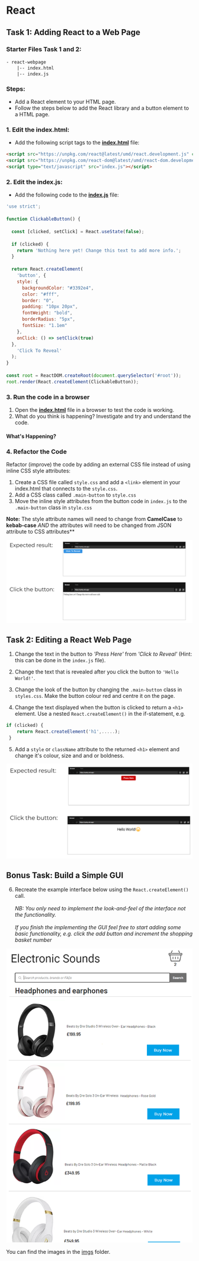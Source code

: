 # React

## Task 1: Adding React to a Web Page

### Starter Files Task 1 and 2:

```
- react-webpage
    |-- index.html
    |-- index.js
```
### Steps:

- Add a React element to your HTML page.
- Follow the steps below to add the React library and a button element to a HTML page.

### 1. Edit the index.html:

- Add the following script tags to the [**index.html**](index.html) file:

```html
<script src="https://unpkg.com/react@latest/umd/react.development.js" crossorigin></script>
<script src="https://unpkg.com/react-dom@latest/umd/react-dom.development.js" crossorigin></script>
<script type="text/javascript" src="index.js"></script>
```

### 2. Edit the index.js:

- Add the following code to the [**index.js**](index.js) file:

```javascript
'use strict';

function ClickableButton() {

  const [clicked, setClick] = React.useState(false);

  if (clicked) {
    return 'Nothing here yet! Change this text to add more info.';
  }

  return React.createElement(
    'button', {
    style: {
      backgroundColor: "#3392e4",
      color: "#fff",
      border: "0",
      padding: "10px 20px",
      fontWeight: "bold",
      borderRadius: "5px",
      fontSize: "1.1em"
    },
    onClick: () => setClick(true)
  },
    'Click To Reveal'
  );
}

const root = ReactDOM.createRoot(document.querySelector('#root'));
root.render(React.createElement(ClickableButton));
```

### 3. Run the code in a browser

1. Open the [**index.html**](index.html) file in a browser to test the code is working.
1. What do you think is happening? Investigate and try and understand the code.

#### What's Happening?

### 4.  Refactor the Code

Refactor (improve) the code by adding an external CSS file instead of using inline CSS style attributes:

  1. Create a CSS file called `style.css` and add a `<link>` element in your index.html that connects to the `style.css`.
  1. Add a CSS class called `.main-button` to `style.css`
  1. Move the inline style attributes from the button code in `index.js` to the `.main-button` class in `style.css` 

**Note:** The style attribute names will need to change from **CamelCase** to **kebab-case** _AND_ the attributes will need to be changed from JSON attribute to CSS attributes**

![Expected Result 1](docs/react-webpage1.png)

## Task 2: Editing a React Web Page

1. Change the text in the button to _'Press Here'_ from _'Click to Reveal'_ (Hint: this can be done in the `index.js` file).

1. Change the text that is revealed after you click the button to `'Hello World!'`.

1. Change the look of the button by changing the `.main-button` class in `styles.css`. Make the button colour red and centre it on the page. 

1. Change the text displayed when the button is clicked to return a `<h1>` element. Use a nested `React.createElement()` in the if-statement, e.g.

```javascript
if (clicked) {
    return React.createElement('h1',.....);
 }
```

5. Add a `style` or `className` attribute to the returned `<h1>` element and change it's colour, size and and or boldness.

![Expected Result 2](docs/react-webpage2.png)

## __Bonus Task:__ Build a Simple GUI

6. Recreate the example interface below using the `React.createElement()` call. <br><br>*NB: You only need to implement the look-and-feel of the interface not the functionality. 
<br/><br>If you finish the implementing the GUI feel free to start adding some basic functionality, e.g. click the add button and increment the shopping basket number*

![Simple Shopping Interface](docs/simple-shopping-gui.png)

You can find the images in the [imgs](/imgs) folder. 